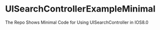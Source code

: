 UISearchControllerExampleMinimal
================================

The Repo Shows Minimal Code for Using UISearchController in IOS8.0
